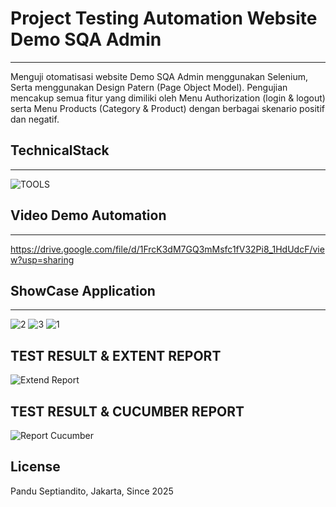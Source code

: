 # Project Testing Automation Website Demo SQA Admin
------------------------
Menguji otomatisasi website Demo SQA Admin menggunakan Selenium, Serta menggunakan Design Patern (Page Object Model). Pengujian mencakup semua fitur yang dimiliki oleh Menu Authorization (login & logout) serta Menu Products (Category & Product) dengan berbagai skenario positif dan negatif.

## TechnicalStack 
------------------------
![TOOLS](https://github.com/user-attachments/assets/111446b4-9873-4caf-a15d-92f410dc5aac)

## Video Demo Automation
------------------------
https://drive.google.com/file/d/1FrcK3dM7GQ3mMsfc1fV32Pi8_1HdUdcF/view?usp=sharing

## ShowCase Application
-------------------------
![2](https://github.com/user-attachments/assets/def8c2a7-75a7-48d5-a397-8bf76e754088)
![3](https://github.com/user-attachments/assets/e25088a2-936e-457e-993b-bce72e547ad6)
![1](https://github.com/user-attachments/assets/9a904fa5-f3bf-4849-b5b1-685fe7ce5209)


TEST RESULT & EXTENT REPORT
--------------------------
![Extend Report](https://github.com/user-attachments/assets/fa70b786-d089-4615-bf16-e63bfa66df01)


TEST RESULT & CUCUMBER REPORT
--------------------------
![Report Cucumber](https://github.com/user-attachments/assets/ea1417f1-cfb4-4c8c-99b9-56f6558918cd)


## License
Pandu Septiandito, Jakarta, Since 2025
